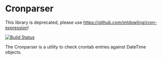 # Cronparser

This library is deprecated, please use https://github.com/mtdowling/cron-expression!

[![Build Status](https://secure.travis-ci.org/havvg/CronParser.png?branch=master)](http://travis-ci.org/havvg/CronParser)

The Cronparser is a utility to check crontab entries against DateTime objects.
